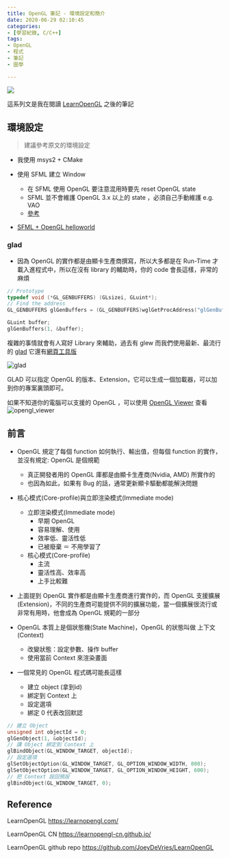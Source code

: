 ```yaml
---
title: OpenGL 筆記 - 環境設定和簡介
date: 2020-06-29 02:10:45
categories:
- [學習紀錄, C/C++]
tags:
- OpenGL
- 程式
- 筆記
- 圖學

---
```


![](https://i.imgur.com/w8lbcXL.png)

這系列文是我在閱讀 [LearnOpenGL](https://learnopengl.com/) 之後的筆記

## 環境設定

> 建議參考原文的環境設定

* 我使用 msys2 + CMake
* 使用 SFML 建立 Window
    * 在 SFML 使用 OpenGL 要注意混用時要先 reset OpenGL state
    * SFML 並不會維護 OpenGL 3.x 以上的 state ，必須自己手動維護 e.g. VAO
    * [參考](https://www.sfml-dev.org/tutorials/2.5/window-opengl.php)

* [SFML + OpenGL helloworld](https://github.com/rishteam/OpenGL_learning/tree/master/LearnOpenGL/src/1.getting_started/1.1.hello_window)

### glad

* 因為 OpenGL 的實作都是由顯卡生產商撰寫，所以大多都是在 Run-Time 才載入進程式中，所以在沒有 library 的輔助時，你的 code 會長這樣，非常的麻煩

```cpp
// Prototype
typedef void (*GL_GENBUFFERS) (GLsizei, GLuint*);
// Find the address
GL_GENBUFFERS glGenBuffers = (GL_GENBUFFERS)wglGetProcAddress("glGenBuffers");

GLuint buffer;
glGenBuffers(1, &buffer);
```

複雜的事情就會有人寫好 Library 來輔助，過去有 glew 而我們使用最新、最流行的 [glad](https://github.com/Dav1dde/glad)
它還有[網頁工具版](https://glad.dav1d.de/)

![glad](https://i.imgur.com/Buhnf01.png)

GLAD 可以指定 OpenGL 的版本、Extension，它可以生成一個加載器，可以加到你的專案裏頭即可。

如果不知道你的電腦可以支援的 OpenGL ，可以使用 [OpenGL Viewer](http://www.realtech-vr.com/home/glview) 查看
![opengl_viewer](https://i.imgur.com/IowvTRx.png)

## 前言

* OpenGL 規定了每個 function 如何執行、輸出值，但每個 function 的實作，並沒有規定: OpenGL 是個規範
    * 真正開發者用的 OpenGL 庫都是由顯卡生產商(Nvidia, AMD) 所實作的
    * 也因為如此，如果有 Bug 的話，通常更新顯卡驅動都能解決問題

* 核心模式(Core-profile)與立即渲染模式(Immediate mode)
    * 立即渲染模式(Immediate mode)
        * 早期 OpenGL
        * 容易理解、使用
        * 效率低、靈活性低
        * 已被廢棄 ＝ 不用學習了
    * 核心模式(Core-profile)
        * 主流
        * 靈活性高、效率高
        * 上手比較難

* 上面提到 OpenGL 實作都是由顯卡生產商進行實作的，而 OpenGL 支援擴展(Extension)，不同的生產商可能提供不同的擴展功能，當一個擴展很流行或非常有用時，他會成為 OpenGL 規範的一部分

* OpenGL 本質上是個狀態機(State Machine)，OpenGL 的狀態叫做 上下文(Context)
    * 改變狀態：設定參數、操作 buffer
    * 使用當前 Context 來渲染畫面

* 一個常見的 OpenGL 程式碼可能長這樣
    * 建立 object (拿到id)
    * 綁定到 Context 上
    * 設定選項
    * 綁定 0 代表改回默認

```cpp
// 建立 Object
unsigned int objectId = 0;
glGenObject(1, &objectId);
// 講 Object 綁定到 Context 上
glBindObject(GL_WINDOW_TARGET, objectId);
// 設定選項
glSetObjectOption(GL_WINDOW_TARGET, GL_OPTION_WINDOW_WIDTH, 800);
glSetObjectOption(GL_WINDOW_TARGET, GL_OPTION_WINDOW_HEIGHT, 600);
// 把 Context 設回預設
glBindObject(GL_WINDOW_TARGET, 0);
```

## Reference

LearnOpenGL
<https://learnopengl.com/>

LearnOpenGL CN
<https://learnopengl-cn.github.io/>

LearnOpenGL github repo
<https://github.com/JoeyDeVries/LearnOpenGL>
